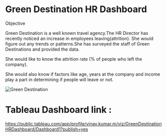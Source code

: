 
# Green Destination HR Dashboard

Objective

Green Destination is a well known travel agency.The HR Director has recently noticed an increase in employees leaving(attrition). She would figure out any trends or patterns.She has surveyed the staff of Green Destinations and provided the data. 

She would like to know the attrition rate (% of people who left the company).

She would also know if factors like age, years at the company and income play a part in determining if people will leave or not.

<div align="left">
</div>

![Green Destination](https://github.com/VINAYDA11061/Green-Destination-Project/assets/125648329/b381cddb-ce11-4a1a-8079-e498b592f377)

# Tableau Dashboard link : 

https://public.tableau.com/app/profile/vinay.kumar.m/viz/GreenDestinationHRDashboard/Dashboard1?publish=yes 

 
